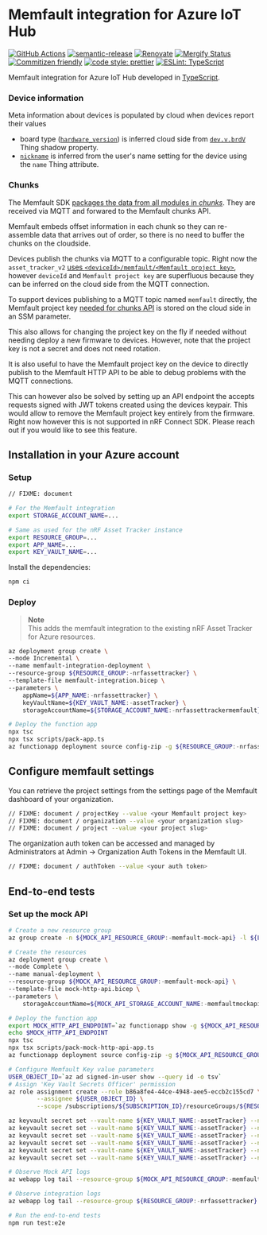 # Memfault integration for Azure IoT Hub

[![GitHub Actions](https://github.com/NordicSemiconductor/asset-tracker-cloud-memfault-azure-js/workflows/Test%20and%20Release/badge.svg)](https://github.com/NordicSemiconductor/asset-tracker-cloud-memfault-azure-js/actions)
[![semantic-release](https://img.shields.io/badge/%20%20%F0%9F%93%A6%F0%9F%9A%80-semantic--release-e10079.svg)](https://github.com/semantic-release/semantic-release)
[![Renovate](https://img.shields.io/badge/renovate-enabled-brightgreen.svg)](https://renovatebot.com)
[![Mergify Status](https://img.shields.io/endpoint.svg?url=https://gh.mergify.io/badges/NordicSemiconductor/asset-tracker-cloud-memfault-azure-js)](https://mergify.io)
[![Commitizen friendly](https://img.shields.io/badge/commitizen-friendly-brightgreen.svg)](http://commitizen.github.io/cz-cli/)
[![code style: prettier](https://img.shields.io/badge/code_style-prettier-ff69b4.svg)](https://github.com/prettier/prettier/)
[![ESLint: TypeScript](https://img.shields.io/badge/ESLint-TypeScript-blue.svg)](https://github.com/typescript-eslint/typescript-eslint)

Memfault integration for Azure IoT Hub developed in
[TypeScript](https://www.typescriptlang.org/).

### Device information

Meta information about devices is populated by cloud when devices report their
values

- board type
  ([`hardware_version`](https://api-docs.memfault.com/#f2acc282-23f9-409b-a99b-41da759b82f9))
  is inferred cloud side from
  [`dev.v.brdV`](https://github.com/NordicSemiconductor/asset-tracker-cloud-docs/blob/84da0a8c790bb789dfbcf43050be4cb5f0e65171/docs/cloud-protocol/state.reported.schema.json#L139-L144)
  Thing shadow property.
- [`nickname`](https://api-docs.memfault.com/#f2acc282-23f9-409b-a99b-41da759b82f9)
  is inferred from the user's name setting for the device using the `name` Thing
  attribute.

### Chunks

The Memfault SDK
[packages the data from all modules in _chunks_](https://docs.memfault.com/docs/mcu/data-from-firmware-to-the-cloud/).
They are received via MQTT and forwared to the Memfault chunks API.

Memfault embeds offset information in each chunk so they can re-assemble data
that arrives out of order, so there is no need to buffer the chunks on the
cloudside.

Devices publish the chunks via MQTT to a configurable topic. Right now the
`asset_tracker_v2`
[uses `<deviceId>/memfault/<Memfault project key>`](https://github.com/nrfconnect/sdk-nrf/blob/5ed65dc037426206b103cc7ce3274de98b6cc93d/applications/asset_tracker_v2/src/cloud/aws_iot_integration.c#L35-L38),
however `deviceId` and `Memfault project key` are superfluous because they can
be inferred on the cloud side from the MQTT connection.

To support devices publishing to a MQTT topic named `memfault` directly, the
Memfault project key
[needed for chunks API](https://api-docs.memfault.com/#a8d3e36f-62f0-4120-9fc6-544ee04f3bb5)
is stored on the cloud side in an SSM parameter.

This also allows for changing the project key on the fly if needed without
needing deploy a new firmware to devices. However, note that the project key is
not a secret and does not need rotation.

It is also useful to have the Memfault project key on the device to directly
publish to the Memfault HTTP API to be able to debug problems with the MQTT
connections.

This can however also be solved by setting up an API endpoint the accepts
requests signed with JWT tokens created using the devices keypair. This would
allow to remove the Memfault project key entirely from the firmware. Right now
however this is not supported in nRF Connect SDK. Please reach out if you would
like to see this feature.

## Installation in your Azure account

### Setup

```bash
// FIXME: document

# For the Memfault integration
export STORAGE_ACCOUNT_NAME=...

# Same as used for the nRF Asset Tracker instance
export RESOURCE_GROUP=...
export APP_NAME=...
export KEY_VAULT_NAME=...
```

Install the dependencies:

```bash
npm ci
```

### Deploy

> **Note**  
> This adds the memfault integration to the existing nRF Asset Tracker for Azure
> resources.

```bash
az deployment group create \
--mode Incremental \
--name memfault-integration-deployment \
--resource-group ${RESOURCE_GROUP:-nrfassettracker} \
--template-file memfault-integration.bicep \
--parameters \
    appName=${APP_NAME:-nrfassettracker} \
    keyVaultName=${KEY_VAULT_NAME:-assetTracker} \
    storageAccountName=${STORAGE_ACCOUNT_NAME:-nrfassettrackermemfault}

# Deploy the function app
npx tsc
npx tsx scripts/pack-app.ts
az functionapp deployment source config-zip -g ${RESOURCE_GROUP:-nrfassettracker} -n ${APP_NAME:-nrfassettracker}-memfault-integration --src dist/functionapp.zip
```

## Configure memfault settings

You can retrieve the project settings from the settings page of the Memfault
dashboard of your organization.

```bash
// FIXME: document / projectKey --value <your Memfault project key>
// FIXME: document / organization --value <your organization slug>
// FIXME: document / project --value <your project slug>
```

The organization auth token can be accessed and managed by Administrators at
Admin → Organization Auth Tokens in the Memfault UI.

```bash
// FIXME: document / authToken --value <your auth token>
```

## End-to-end tests

### Set up the mock API

```bash
# Create a new resource group
az group create -n ${MOCK_API_RESOURCE_GROUP:-memfault-mock-api} -l ${LOCATION:-northeurope}

# Create the resources
az deployment group create \
--mode Complete \
--name manual-deployment \
--resource-group ${MOCK_API_RESOURCE_GROUP:-memfault-mock-api} \
--template-file mock-http-api.bicep \
--parameters \
    storageAccountName=${MOCK_API_STORAGE_ACCOUNT_NAME:-memfaultmockapi}

# Deploy the function app
export MOCK_HTTP_API_ENDPOINT=`az functionapp show -g ${MOCK_API_RESOURCE_GROUP:-memfault-mock-api} -n MockHttpAPI | jq -r '.defaultHostName'`
echo $MOCK_HTTP_API_ENDPOINT
npx tsc
npx tsx scripts/pack-mock-http-api-app.ts
az functionapp deployment source config-zip -g ${MOCK_API_RESOURCE_GROUP:-memfault-mock-api} -n MockHttpAPI --src dist/mock-http-api.zip

# Configure Memfault Key value parameters
USER_OBJECT_ID=`az ad signed-in-user show --query id -o tsv`
# Assign 'Key Vault Secrets Officer' permission
az role assignment create --role b86a8fe4-44ce-4948-aee5-eccb2c155cd7 \
        --assignee ${USER_OBJECT_ID} \
        --scope /subscriptions/${SUBSCRIPTION_ID}/resourceGroups/${RESOURCE_GROUP:-memfault}/providers/Microsoft.KeyVault/vaults/${KEY_VAULT_NAME:-assetTracker}

az keyvault secret set --vault-name ${KEY_VAULT_NAME:-assetTracker} --name memfaultProjectKey --value my-projectKey
az keyvault secret set --vault-name ${KEY_VAULT_NAME:-assetTracker} --name memfaultOrganization --value my-org
az keyvault secret set --vault-name ${KEY_VAULT_NAME:-assetTracker} --name memfaultProject --value my-project
az keyvault secret set --vault-name ${KEY_VAULT_NAME:-assetTracker} --name memfaultAuthToken --value my-authToken
az keyvault secret set --vault-name ${KEY_VAULT_NAME:-assetTracker} --name memfaultApiEndpoint --value "https://${MOCK_HTTP_API_ENDPOINT}/api.memfault.com/"
az keyvault secret set --vault-name ${KEY_VAULT_NAME:-assetTracker} --name memfaultChunksEndpoint --value "https://${MOCK_HTTP_API_ENDPOINT}/chunks.memfault.com/"

# Observe Mock API logs
az webapp log tail --resource-group ${MOCK_API_RESOURCE_GROUP:-memfault-mock-api} --name MockHttpAPI

# Observe integration logs
az webapp log tail --resource-group ${RESOURCE_GROUP:-nrfassettracker} --name ${APP_NAME:-nrfassettracker}-memfault-integration

# Run the end-to-end tests
npm run test:e2e
```
